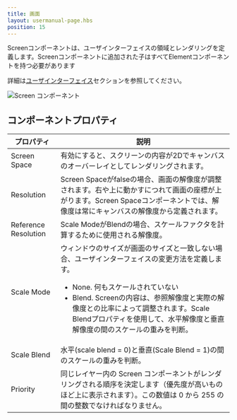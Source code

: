 ```yaml
---
title: 画面
layout: usermanual-page.hbs
position: 15
---
```


Screenコンポーネントは、ユーザインターフェイスの領域とレンダリングを定義します。Screenコンポーネントに追加された子はすべてElementコンポーネントを持つ必要があります

詳細は[ユーザインターフェイス][0]セクションを参照してください。

![Screen コンポーネント][1]

## コンポーネントプロパティ

| プロパティ             | 説明 |
|----------------------|-------------|
| Screen Space         | 有効にすると、スクリーンの内容が2Dでキャンバスのオーバーレイとしてレンダリングされます。 |
| Resolution           | Screen Spaceがfalseの場合、画面の解像度が調整されます。右や上に動かすにつれて画面の座標が上がります。Screen Spaceコンポーネントでは、解像度は常にキャンバスの解像度から定義されます。 |
| Reference Resolution | Scale ModeがBlendの場合、スケールファクタを計算するために使用される解像度。 |
| Scale Mode           | ウィンドウのサイズが画面のサイズと一致しない場合、ユーザインターフェイスの変更方法を定義します。<ul><li>None. 何もスケールされていない</li><li>Blend. Screenの内容は、参照解像度と実際の解像度との比率によって調整されます。Scale Blendプロパティを使用して、水平解像度と垂直解像度の間のスケールの重みを判断。</li></ul> |
| Scale Blend          | 水平(scale blend = 0)と垂直(Scale Blend = 1)の間のスケールの重みを判断。 |
| Priority             | 同じレイヤー内の Screen コンポーネントがレンダリングされる順序を決定します（優先度が高いものほど上に表示されます）。この数値は 0 から 255 の間の整数でなければなりません。 |

[0]: /user-manual/user-interface
[1]: /images/user-manual/scenes/components/component-screen.png
